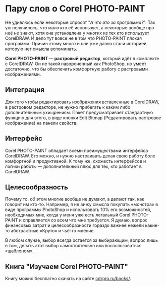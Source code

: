 # Пару слов о Corel PHOTO-PAINT

Не удивлюсь если некоторые спросят "_А что это за программа?_". Так уж получилось, что мало кто её использует, а некоторые вообще про неё не знают, хотя она установлена у многих из тех кто использует CorelDRAW. И дело тут вовсе не в том что PHOTO-PAINT плохая программа. Причин этому много и они уже давно стали историей, которую нет смысла вспоминать.

**Corel PHOTO-PAINT — растровый редактор**, который идёт в комплекте с CorelDRAW. Он не такой навороченный как PhotoShop, но умеет достаточно, что бы обеспечить комфортную работу с растровыми изображениями.

## Интеграция

Для того чтобы редактировать изображения вставленные в CorelDRAW, в растровом редакторе, не нужно прибегать к каким либо дополнительным ухищрениям. Пакет предусматривает стандартную функцию для этого, в виде кнопки Edit Bitmap (Редактировать растровое изображение) на панели свойств.

## Интерфейс

Corel PHOTO-PAINT обладает всеми преимуществами интерфейса CorelDRAW. Его можно, и нужно настраивать делая свою работу боле комфортной и продуктивной. К тому же, схожесть интерфейсов и логики работы — дополнительный плюс для тех, кто работает в CorelDRAW.

## Целесообразность

Почему то, об этом многие вообще не думают, а делают так, как говорит им кто-то. Например, я не вижу смысла покупать «монстра» в виде программы PhotoShop и использовать 10% его возможностей, необходимых мне, когда у меня уже есть легальный Corel PHOTO-PAINT и справляется со всем что мне требуется. Я думаю, вопрос финансовых затрат и целесообразности гораздо важнее нежели какие-то абстрактные «Круто» и чьё-то мнение.

В любом случае, выбор всегда остаётся за выбирающим, вопрос лишь в том, делать этот выбор самостоятельно или воспользоваться «шаблоном».

## Книга "Изучаем Corel PHOTO-PAINT"

Книгу можно бесплатно скачать на сайте [cdrpro.ru/books/](http://cdrpro.ru/books/).
